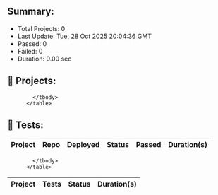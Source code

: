 
## Summary:
<p><ul>
            <li><span>Total Projects: 0</span></li>
            <li><span>Last Update: Tue, 28 Oct 2025 20:04:36 GMT</span></li>
            <li><span>Passed: 0</span></li>
            <li><span>Failed: 0</span></li>
            <li><span>Duration: 
              0.00 sec
            </span></li>
          </ul></p>
  

## 📝 Projects:
<table>
            <thead>
              <tr>
                <th>Project</th>
                <th>Repo</th>
                <th>Deployed</th>
                <th>Status</th>
                <th>Passed</th>
                <th>Duration(s)</th>
              </tr>
            </thead>
            <tbody>
              
            </tbody>
          </table>
  

## 🎯 Tests:
<table>
            <thead>
              <tr>
                <th>Project</th>
                <th>Tests</th>
                <th>Status</th>
                <th>Duration(s)</th>
              </tr>
            </thead>
            <tbody>
              
            </tbody>
          </table>
  